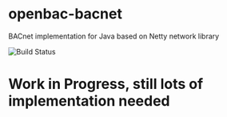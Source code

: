 # openbac-bacnet
BACnet implementation for Java based on Netty network library

![Build Status](https://github.com/jseitter/openbac-bacnet/actions/workflows/gradle.yml/badge.svg)


# Work in Progress, still lots of implementation needed

